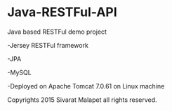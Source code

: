 # Java-RESTFul-API
Java based RESTFul demo project

-Jersey RESTFul framework

-JPA

-MySQL

-Deployed on Apache Tomcat 7.0.61 on Linux machine

Copyrights 2015 Sivarat Malapet all rights reserved.
